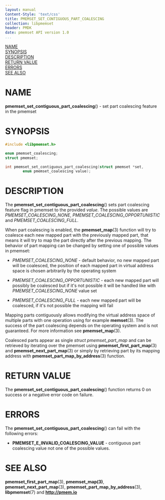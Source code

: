 ```yaml
---
layout: manual
Content-Style: 'text/css'
title: PMEMSET_SET_CONTIGUOUS_PART_COALESCING
collection: libpmemset
header: PMDK
date: pmemset API version 1.0
...
```


[comment]: <> (SPDX-License-Identifier: BSD-3-Clause)
[comment]: <> (Copyright 2020, Intel Corporation)

[comment]: <> (pmemset_set_contiguous_part_coalescing.3 -- man page for pmemset_set_contiguous_part_coalescing)

[NAME](#name)<br />
[SYNOPSIS](#synopsis)<br />
[DESCRIPTION](#description)<br />
[RETURN VALUE](#return-value)<br />
[ERRORS](#errors)<br />
[SEE ALSO](#see-also)<br />

# NAME #

**pmemset_set_contiguous_part_coalescing**() - set part coalescing feature in the pmemset

# SYNOPSIS #

```c
#include <libpmemset.h>

enum pmemset_coalescing;
struct pmemset;

int pmemset_set_contiguous_part_coalescing(struct pmemset *set,
		enum pmemset_coalescing value);
```

# DESCRIPTION #

The **pmemset_set_contiguous_part_coalescing**() sets part coalescing feature flag in
pmemset to the provided *value*. The possible values are *PMEMSET_COALESCING_NONE*,
*PMEMSET_COALESCING_OPPORTUNISTIC* and *PMEMSET_COALESCING_FULL*.

When part coalescing is enabled, the **pmemset_map**(3) function will try to coalesce each
new mapped part with the previously mapped part, that means it will try to map the part directly
after the previous mapping. The behavior of part mapping can be changed by setting one of possible
values in pmemset:

* *PMEMSET_COALESCING_NONE* - default behavior, no new mapped part will be coalesced, the position
of each mapped part in virtual address space is chosen arbitrarily by the operating system

* *PMEMSET_COALESCING_OPPORTUNISTIC* - each new mapped part will possibly be coalesced but if it's
not possible it will be handled like with *PMEMSET_COALESCING_NONE* value set

* *PMEMSET_COALESCING_FULL* - each new mapped part will be coalesced, if it's not possible
the mapping will fail

Mapping parts contiguously allows modifying the virtual address space of multiple parts with one
operation using for example **memset**(3). The success of the part coalescing depends on the operating
system and is not guaranteed. For more information see **pmemset_map**(3).

Coalesced parts appear as single *struct pmemset_part_map* and can be retrieved by iterating over
the pmemset using **pmemset_first_part_map**(3) and **pmemset_next_part_map**(3) or
simply by retrieving part by its mapping address with **pmemset_part_map_by_address**(3) function.

# RETURN VALUE

The **pmemset_set_contiguous_part_coalescing**() function returns 0 on success
or a negative error code on failure.

# ERRORS #

The **pmemset_set_contiguous_part_coalescing**() can fail with the following errors:

* **PMEMSET_E_INVALID_COALESCING_VALUE** - contiguous part coalescing value not one
of the possible values.

# SEE ALSO #

**pmemset_first_part_map**(3), **pmemset_map(3)**,
**pmemset_next_part_map**(3), **pmemset_part_map_by_address**(3),
**libpmemset**(7) and **<http://pmem.io>**

